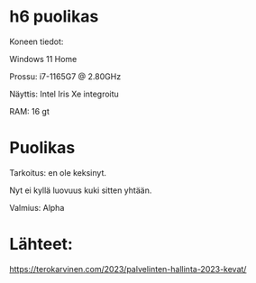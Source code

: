 # h6 puolikas

Koneen tiedot:

Windows 11 Home

Prossu: i7-1165G7 @ 2.80GHz

Näyttis: Intel Iris Xe integroitu

RAM: 16 gt

# Puolikas

Tarkoitus: en ole keksinyt.

Nyt ei kyllä luovuus kuki sitten yhtään.

Valmius: Alpha

# Lähteet:

https://terokarvinen.com/2023/palvelinten-hallinta-2023-kevat/
